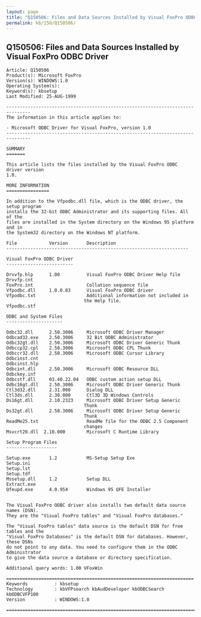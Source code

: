 ```yaml
---
layout: page
title: "Q150506: Files and Data Sources Installed by Visual FoxPro ODBC Driver"
permalink: kb/150/Q150506/
---
```


## Q150506: Files and Data Sources Installed by Visual FoxPro ODBC Driver

	Article: Q150506
	Product(s): Microsoft FoxPro
	Version(s): WINDOWS:1.0
	Operating System(s): 
	Keyword(s): kbsetup
	Last Modified: 25-AUG-1999
	
	-------------------------------------------------------------------------------
	The information in this article applies to:
	
	- Microsoft ODBC Driver for Visual FoxPro, version 1.0 
	-------------------------------------------------------------------------------
	
	SUMMARY
	=======
	
	This article lists the files installed by the Visual FoxPro ODBC driver version
	1.0.
	
	MORE INFORMATION
	================
	
	In addition to the Vfpodbc.dll file, which is the ODBC driver, the setup program
	installs the 32-bit ODBC Administrator and its supporting files. All of the
	files are installed in the System directory on the Windows 95 platform and in
	the System32 directory on the Windows NT platform.
	
	File            Version       Description
	--------------------------------------------------------------------
	
	Visual FoxPro ODBC Driver
	-------------------------
	
	Drvvfp.hlp      1.00          Visual FoxPro ODBC Driver Help file
	Drvvfp.cnt
	FoxPro.int                    Collation sequence file
	Vfpodbc.dll     1.0.0.83      Visual FoxPro ODBC driver
	Vfpodbc.txt                   Additional information not included in
	                             the Help file.
	Vfpodbc.stf
	
	ODBC and System Files
	---------------------
	
	Odbc32.dll      2.50.3006     Microsoft ODBC Driver Manager
	Odbcad32.exe    2.50.3006     32 Bit ODBC Administrator
	Odbc32gt.dll    2.50.3006     Microsoft ODBC Driver Generic Thunk
	Odbccp32.cpl    2.50.3006     Microsoft ODBC CPL Thunk
	Odbccr32.dll    2.50.3006     Microsoft ODBC Cursor Library
	Odbcinst.cnt
	Odbcinst.hlp
	Odbcint.dll     2.50.3006     Microsoft ODBC Resource DLL
	Odbckey.inf
	Odbcstf.dll     03.40.22.04   ODBC custom action setup DLL
	Odbc16gt.dll    2.50.3006     Microsoft ODBC Driver Generic Thunk
	Ctl3d32.dll     2.31.000      Dialog DLL
	Ctl3ds.dll      2.30.000      Ctl3D 3D Windows Controls
	Ds16gt.dll      2.10.2323     Microsoft ODBC Driver Setup Generic
	                             Thunk
	Ds32gt.dll      2.50.3006     Microsoft ODBC Driver Setup Generic
	                             Thunk
	ReadMe25.txt                  ReadMe file for the ODBC 2.5 Component
	                             changes
	Msvcrt20.dll  2.10.000        Microsoft C Runtime Library
	
	Setup Program Files
	-------------------
	
	Setup.exe       1.2           MS-Setup Setup Exe
	Setup.ini
	Setup.lst
	Setup.tdf
	Mssetup.dll     1.2           Setup DLL
	Extract.exe
	Qfeupd.exe      4.0.954       Windows 95 QFE Installer
	
	
	The Visual FoxPro ODBC driver also installs two default data source names (DSN).
	They are the "Visual FoxPro tables" and "Visual FoxPro databases."
	
	The "Visual FoxPro tables" data source is the default DSN for free tables and the
	"Visual FoxPro Databases" is the default DSN for databases. However, these DSNs
	do not point to any data. You need to configure them in the ODBC Administrator
	to give the data source a database or directory specification.
	
	Additional query words: 1.00 VFoxWin
	
	======================================================================
	Keywords          : kbsetup 
	Technology        : kbVFPsearch kbAudDeveloper kbODBCSearch kbODBCVFP100
	Version           : WINDOWS:1.0
	
	=============================================================================
	
